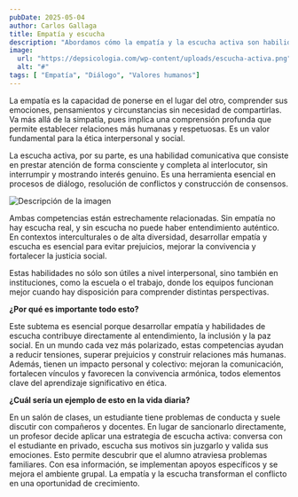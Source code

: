 ```yaml
---
pubDate: 2025-05-04
author: Carlos Gallaga
title: Empatía y escucha
description: "Abordamos cómo la empatía y la escucha activa son habilidades éticas clave para el entendimiento mutuo, la resolución de conflictos y la construcción de relaciones humanas más sanas."
image:
  url: "https://depsicologia.com/wp-content/uploads/escucha-activa.png"
  alt: "#"
tags: [ "Empatía", "Diálogo", "Valores humanos"]  
---
```


La empatía es la capacidad de ponerse en el lugar del otro, comprender sus emociones, pensamientos y circunstancias sin necesidad de compartirlas. Va más allá de la simpatía, pues implica una comprensión profunda que permite establecer relaciones más humanas y respetuosas. Es un valor fundamental para la ética interpersonal y social.


La escucha activa, por su parte, es una habilidad comunicativa que consiste en prestar atención de forma consciente y completa al interlocutor, sin interrumpir y mostrando interés genuino. Es una herramienta esencial en procesos de diálogo, resolución de conflictos y construcción de consensos.

![Descripción de la imagen](/images/imagen4.png)

Ambas competencias están estrechamente relacionadas. Sin empatía no hay escucha real, y sin escucha no puede haber entendimiento auténtico. En contextos interculturales o de alta diversidad, desarrollar empatía y escucha es esencial para evitar prejuicios, mejorar la convivencia y fortalecer la justicia social.


Estas habilidades no sólo son útiles a nivel interpersonal, sino también en instituciones, como la escuela o el trabajo, donde los equipos funcionan mejor cuando hay disposición para comprender distintas perspectivas.

**¿Por qué es importante todo esto?**

Este subtema es esencial porque desarrollar empatía y habilidades de escucha contribuye directamente al entendimiento, la inclusión y la paz social. En un mundo cada vez más polarizado, estas competencias ayudan a reducir tensiones, superar prejuicios y construir relaciones más humanas. Además, tienen un impacto personal y colectivo: mejoran la comunicación, fortalecen vínculos y favorecen la convivencia armónica, todos elementos clave del aprendizaje significativo en ética.

**¿Cuál sería un ejemplo de esto en la vida diaria?**

En un salón de clases, un estudiante tiene problemas de conducta y suele discutir con compañeros y docentes. En lugar de sancionarlo directamente, un profesor decide aplicar una estrategia de escucha activa: conversa con el estudiante en privado, escucha sus motivos sin juzgarlo y valida sus emociones. Esto permite descubrir que el alumno atraviesa problemas familiares. Con esa información, se implementan apoyos específicos y se mejora el ambiente grupal. La empatía y la escucha transforman el conflicto en una oportunidad de crecimiento.
